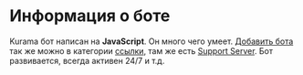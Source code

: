 # Информация о боте
Kurama бот написан на __JavaScript__. Он много чего умеет. [Добавить бота](https://discord.com/oauth2/authorize?client_id=780055783442087946&scope=bot&permissions=2147483647) так же можно в категории [ссылки](./links/links.md), там же есть [Support Server](https://discord.gg/8wgrzSQ5By). Бот развивается, всегда активен 24/7 и т.д.
